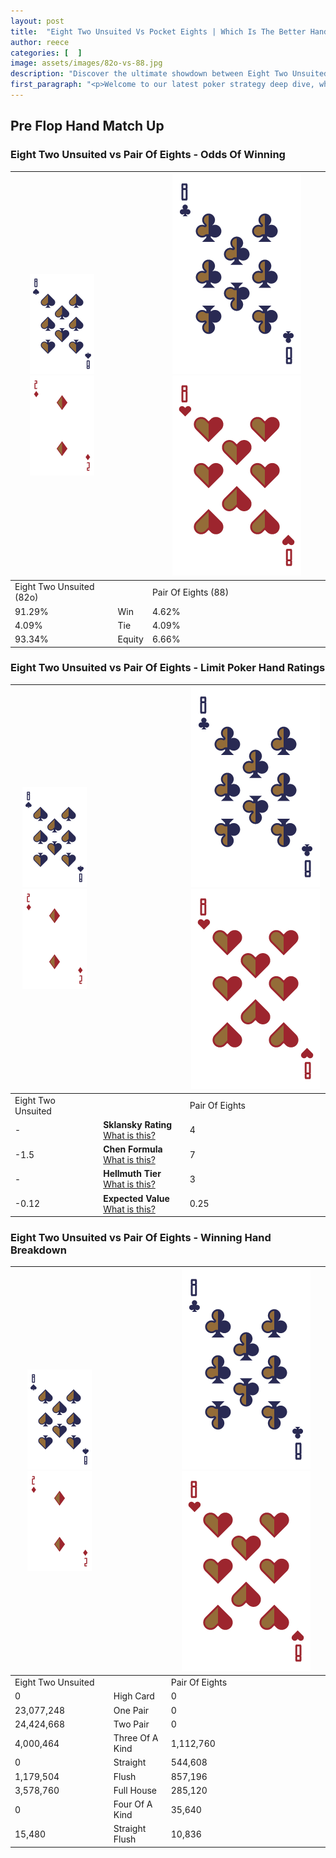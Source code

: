 ```yaml
---
layout: post
title:  "Eight Two Unsuited Vs Pocket Eights | Which Is The Better Hand In Poker? A Complete Guide"
author: reece
categories: [  ]
image: assets/images/82o-vs-88.jpg
description: "Discover the ultimate showdown between Eight Two Unsuited and Pair Of Eights in poker! Uncover the odds, strategies, and scenarios where one hand triumphs over the other. Get ready to up your poker game with this thrilling analysis."
first_paragraph: "<p>Welcome to our latest poker strategy deep dive, where we're pitting two distinct hands against each other in a high-stakes showdown: Eight Two Unsuited vs Pair Of Eights.</p><p>In the dynamic world of poker, every decision counts, and knowing which hand holds the upper hand is key to your success at the table.</p><p>In this article, we'll dissect these two hands, explore the scenarios where one dominates the other, and equip you with the knowledge to make strategic choices that can tip the odds in your favor.</p><p>Get ready to unravel the intriguing dynamics of these poker hands and elevate your game to new heights.</p>"
---
```




[comment]: # (sp0)

## Pre Flop Hand Match Up

<div class="table hand-ratings" markdown="1"> 



### Eight Two Unsuited vs Pair Of Eights - Odds Of Winning


    
| ![image info](assets/images/hand1/8.png) ![image info](assets/images/hand1/2o.png) |  | ![image info](assets/images/hand2/8.png) ![image info](assets/images/hand2/8o.png) |
| -------- | -------- | -------- |
| Eight Two Unsuited (82o) |  | Pair Of Eights (88) |
| 91.29% | Win | 4.62% |
| 4.09% | Tie | 4.09% |
| 93.34% | Equity | 6.66% |




[comment]: # (sp1)



### Eight Two Unsuited vs Pair Of Eights - Limit Poker Hand Ratings


    
| ![image info](assets/images/hand1/8.png) ![image info](assets/images/hand1/2o.png) |  | ![image info](assets/images/hand2/8.png) ![image info](assets/images/hand2/8o.png) |
| -------- | -------- | -------- |
| Eight Two Unsuited |  | Pair Of Eights |
| - | **Sklansky Rating** [What is this?](/sklansky-rating-explained) | 4 |
| -1.5 | **Chen Formula** [What is this?](/chen-formula-explained) | 7 |
| - | **Hellmuth Tier** [What is this?](/Hellmuth-tier-explained) | 3 |
| -0.12 | **Expected Value** [What is this?](/expected-value-explained) | 0.25 |




[comment]: # (sp2)



### Eight Two Unsuited vs Pair Of Eights - Winning Hand Breakdown


    
| ![image info](assets/images/hand1/8.png) ![image info](assets/images/hand1/2o.png) |  | ![image info](assets/images/hand2/8.png) ![image info](assets/images/hand2/8o.png) |
| -------- | -------- | -------- |
| Eight Two Unsuited |  | Pair Of Eights |
| 0 | High Card | 0 |
| 23,077,248 | One Pair | 0 |
| 24,424,668 | Two Pair | 0 |
| 4,000,464 | Three Of A Kind | 1,112,760 |
| 0 | Straight | 544,608 |
| 1,179,504 | Flush | 857,196 |
| 3,578,760 | Full House | 285,120 |
| 0 | Four Of A Kind | 35,640 |
| 15,480 | Straight Flush | 10,836 |




[comment]: # (sp3)



</div>

[comment]: # (sp4)



[comment]: # (sp5)

